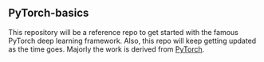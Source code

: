 ## PyTorch-basics
This repository will be a reference repo to get started with the famous PyTorch deep learning framework. Also, this repo will keep getting updated as the time goes. Majorly the work is derived from [PyTorch](https://pytorch.org/docs/stable/index.html).
